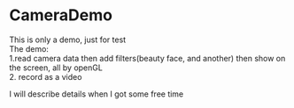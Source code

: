 # CameraDemo

This is only a demo, just for test</br>
The demo:</br>
1.read camera data then add filters(beauty face, and another) then show on the screen,
  all by openGL</br>
2. record as a video

I will describe details when I got some free time
